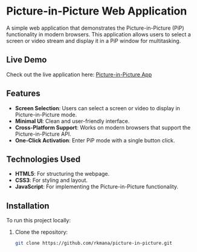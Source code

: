 # Picture-in-Picture Web Application

A simple web application that demonstrates the Picture-in-Picture (PiP) functionality in modern browsers. This application allows users to select a screen or video stream and display it in a PiP window for multitasking.

## Live Demo

Check out the live application here: [Picture-in-Picture App](https://rkmana.github.io/picture-in-picture/)

## Features

- **Screen Selection**: Users can select a screen or video to display in Picture-in-Picture mode.
- **Minimal UI**: Clean and user-friendly interface.
- **Cross-Platform Support**: Works on modern browsers that support the Picture-in-Picture API.
- **One-Click Activation**: Enter PiP mode with a single button click.

## Technologies Used

- **HTML5**: For structuring the webpage.
- **CSS3**: For styling and layout.
- **JavaScript**: For implementing the Picture-in-Picture functionality.

## Installation

To run this project locally:

1. Clone the repository:
   ```bash
   git clone https://github.com/rkmana/picture-in-picture.git

